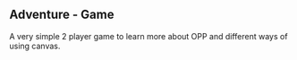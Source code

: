 ## Adventure - Game

A very simple 2 player game to learn more about OPP and different ways of using canvas.
